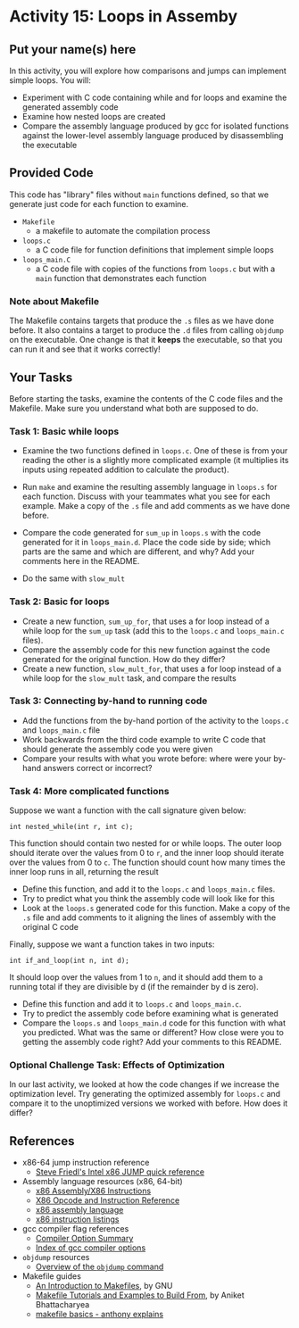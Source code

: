 # Activity 15: Loops in Assemby
## Put your name(s) here

In this activity, you will explore how comparisons and jumps can implement simple loops. You will:
- Experiment with C code containing while and for loops and examine the generated assembly code
- Examine how nested loops are created
- Compare the assembly language produced by gcc for isolated functions against the lower-level assembly language produced by disassembling the executable


## Provided Code

This code has "library" files without `main` functions defined, so that we generate just code for each function to examine.
- `Makefile`
    - a makefile to automate the compilation process
- `loops.c`
    - a C code file for function definitions that implement simple loops
- `loops_main.C`
    - a C code file with copies of the functions from `loops.c` but with a
    `main` function that demonstrates each function

### Note about Makefile

The Makefile contains targets that produce the `.s` files as we have done before. It also
contains a target to produce the `.d` files from calling `objdump` on the executable. One
change is that it **keeps** the executable, so that you can run it and see that it works
correctly!

## Your Tasks

Before starting the tasks, examine the contents of the C code files and the Makefile. Make sure you understand what both are supposed to do.

### Task 1: Basic while loops

- Examine the two functions defined in `loops.c`. One of these is from your reading
the other is a slightly more complicated example (it multiplies its inputs using
repeated addition to calculate the product).

- Run `make` and examine the resulting assembly language in `loops.s` for each function. Discuss with your teammates what you see for each example. Make a copy of the `.s` file and add comments as we have done before.

- Compare the code generated for `sum_up` in `loops.s` with the code generated for it in `loops_main.d`. Place the code side by side; which parts are the same and which are different, and why? Add your comments here in the README.

- Do the same with `slow_mult`

### Task 2: Basic for loops

- Create a new function, `sum_up_for`, that uses a for loop instead of a while loop for the `sum_up` task (add this to the `loops.c` and `loops_main.c` files). 
- Compare the assembly code for this new function against the code generated for
the original function. How do they differ?
- Create a new function, `slow_mult_for`, that uses a for loop instead of a while loop for the `slow_mult` task, and compare the results

### Task 3: Connecting by-hand to running code

- Add the functions from the by-hand portion of the activity
to the `loops.c` and `loops_main.c` file
- Work backwards from the third code example to write C code that should generate the assembly code you were given
- Compare your results with what you wrote before: where were your by-hand answers
correct or incorrect?


### Task 4: More complicated functions

Suppose we want a function with the call signature given below:

    int nested_while(int r, int c);

This function should contain two nested for or while loops. The outer loop should iterate over the values from 0 to `r`, and the inner loop should iterate over the
values from 0 to `c`. The function should count how many times the inner loop runs
in all, returning the result
- Define this function, and add it to the `loops.c` and `loops_main.c` files. 
- Try to predict what you think the assembly code will look like for this
- Look at the `loops.s` generated code for this function. Make a copy of the `.s`
file and add comments to it aligning the lines of assembly with the original C code

Finally, suppose we want a function takes in two inputs:

    int if_and_loop(int n, int d);

It should loop over the values from 1 to `n`, and it should add them to a running total if they are divisible by d (if the remainder by d is zero).

- Define this function and add it to `loops.c` and `loops_main.c`.
- Try to predict the assembly code before examining what is generated
- Compare the `loops.s` and `loops_main.d` code for this function with what you predicted. What was the same or different? How close were you to getting the assembly code right?  Add your comments to this README.

### Optional Challenge Task: Effects of Optimization

In our last activity, we looked at how the code changes if we increase the optimization level. Try generating the optimized assembly for `loops.c` and compare
it to the unoptimized versions we worked with before. How does it differ?

## References

- x86-64 jump instruction reference
    - [Steve Friedl's Intel x86 JUMP quick reference](http://unixwiz.net/techtips/x86-jumps.html)
- Assembly language resources (x86, 64-bit)
    - [x86 Assembly/X86 Instructions](http://en.wikibooks.org/wiki/X86_Assembly/X86_Instructions)
    - [X86 Opcode and Instruction Reference](http://ref.x86asm.net/coder64.html)
    - [x86 assembly language](http://en.wikipedia.org/wiki/X86_assembly_language)
    - [x86 instruction listings](http://en.wikipedia.org/wiki/X86_instruction_listings)
- gcc compiler flag references
    - [Compiler Option Summary](https://gcc.gnu.org/onlinedocs/gcc/Option-Summary.html)
    - [Index of gcc compiler options](https://gcc.gnu.org/onlinedocs/gcc/Option-Index.html)
- `objdump` resources
    - [Overview of the `objdump` command](https://www.thegeekstuff.com/2012/09/objdump-examples/)
- Makefile guides
  - [An Introduction to Makefiles](https://www.gnu.org/software/make/manual/html_node/Introduction.html), by GNU
  - [Makefile Tutorials and Examples to Build From](https://earthly.dev/blog/make-tutorial/), by Aniket Bhattacharyea
  - [makefile basics - anthony explains](https://www.youtube.com/watch?v=20GC9mYoFGs)
